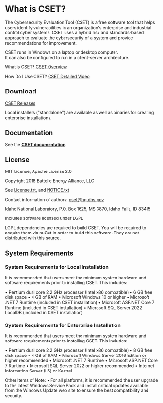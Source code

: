 
# What is CSET?
The Cybersecurity Evaluation Tool (CSET) is a free software tool that helps users identify vulnerabilities 
in an organization's enterprise and industrial control cyber systems. CSET uses a hybrid risk and 
standards-based approach to evaluate the cybersecurity of a system and provide recommendations for improvement. 

CSET runs in Windows on a laptop or desktop computer.  
It can also be configured to run in a client-server architecture. 


What is CSET?
[CSET Overview](https://www.youtube.com/watch?v=B3xAh4iSRO0)

How Do I Use CSET?
[CSET Detailed Video](https://www.youtube.com/watch?v=ELbvQTl4xmU)


## Download
[CSET Releases](https://github.com/cisagov/cset/releases/)

Local installers ("standalone") are available as well as binaries for creating enterprise installations.


## Documentation
See the [**CSET documentation**](docs/README.md).


## License

MIT License, Apache License 2.0

Copyright 2018 Battelle Energy Alliance, LLC

See [License.txt](License.txt), and [NOTICE.txt](NOTICE.txt)

Contact information of authors: cset@hq.dhs.gov

Idaho National Laboratory, P.O. Box 1625, MS 3870, Idaho Falls, ID 83415

Includes software licensed under LGPL

LGPL dependencies are required to build CSET. You will be required to acquire them via nuGet 
in order to build this software. They are not distributed with this source.

## System Requirements

### System Requirements for Local Installation

It is recommended that users meet the minimum system hardware and software requirements prior to installing CSET. This includes:

• Pentium dual core 2.2 GHz processor (Intel x86 compatible)
• 6 GB free disk space
• 4 GB of RAM
• Microsoft Windows 10 or higher
• Microsoft .NET 7 Runtime (included in CSET installation)
• Microsoft ASP.NET Core 7 Runtime (included in CSET installation)
• Microsoft SQL Server 2022 LocalDB (included in CSET installation)

### System Requirements for Enterprise Installation

It is recommended that users meet the minimum system hardware and software requirements prior to installing CSET. This includes:

• Pentium dual core 2.2 GHz processor (Intel x86 compatible)
• 8 GB free disk space
• 4 GB of RAM
• Microsoft Windows Server 2016 Edition or higher recommended
• Microsoft .NET 7 Runtime
• Microsoft ASP.NET Core 7 Runtime
• Microsoft SQL Server 2022 or higher recommended
• Internet Information Server (IIS) or Kestrel

Other Items of Note:
• For all platforms, it is recommended the user upgrade to the latest Windows Service Pack and install critical updates 
available from the Windows Update web site to ensure the best compatibility and security.





